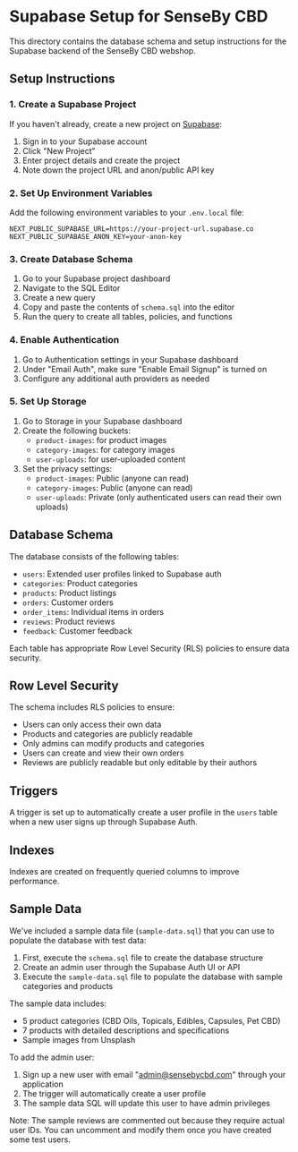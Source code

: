 # Supabase Setup for SenseBy CBD

This directory contains the database schema and setup instructions for the Supabase backend of the SenseBy CBD webshop.

## Setup Instructions

### 1. Create a Supabase Project

If you haven't already, create a new project on [Supabase](https://supabase.com):

1. Sign in to your Supabase account
2. Click "New Project"
3. Enter project details and create the project
4. Note down the project URL and anon/public API key

### 2. Set Up Environment Variables

Add the following environment variables to your `.env.local` file:

```
NEXT_PUBLIC_SUPABASE_URL=https://your-project-url.supabase.co
NEXT_PUBLIC_SUPABASE_ANON_KEY=your-anon-key
```

### 3. Create Database Schema

1. Go to your Supabase project dashboard
2. Navigate to the SQL Editor
3. Create a new query
4. Copy and paste the contents of `schema.sql` into the editor
5. Run the query to create all tables, policies, and functions

### 4. Enable Authentication

1. Go to Authentication settings in your Supabase dashboard
2. Under "Email Auth", make sure "Enable Email Signup" is turned on
3. Configure any additional auth providers as needed

### 5. Set Up Storage

1. Go to Storage in your Supabase dashboard
2. Create the following buckets:
   - `product-images`: for product images
   - `category-images`: for category images
   - `user-uploads`: for user-uploaded content
3. Set the privacy settings:
   - `product-images`: Public (anyone can read)
   - `category-images`: Public (anyone can read)
   - `user-uploads`: Private (only authenticated users can read their own uploads)

## Database Schema

The database consists of the following tables:

- `users`: Extended user profiles linked to Supabase auth
- `categories`: Product categories
- `products`: Product listings
- `orders`: Customer orders
- `order_items`: Individual items in orders
- `reviews`: Product reviews
- `feedback`: Customer feedback

Each table has appropriate Row Level Security (RLS) policies to ensure data security.

## Row Level Security

The schema includes RLS policies to ensure:

- Users can only access their own data
- Products and categories are publicly readable
- Only admins can modify products and categories
- Users can create and view their own orders
- Reviews are publicly readable but only editable by their authors

## Triggers

A trigger is set up to automatically create a user profile in the `users` table when a new user signs up through Supabase Auth.

## Indexes

Indexes are created on frequently queried columns to improve performance.

## Sample Data

We've included a sample data file (`sample-data.sql`) that you can use to populate the database with test data:

1. First, execute the `schema.sql` file to create the database structure
2. Create an admin user through the Supabase Auth UI or API
3. Execute the `sample-data.sql` file to populate the database with sample categories and products

The sample data includes:
- 5 product categories (CBD Oils, Topicals, Edibles, Capsules, Pet CBD)
- 7 products with detailed descriptions and specifications
- Sample images from Unsplash

To add the admin user:
1. Sign up a new user with email "admin@sensebycbd.com" through your application
2. The trigger will automatically create a user profile
3. The sample data SQL will update this user to have admin privileges

Note: The sample reviews are commented out because they require actual user IDs. You can uncomment and modify them once you have created some test users.
